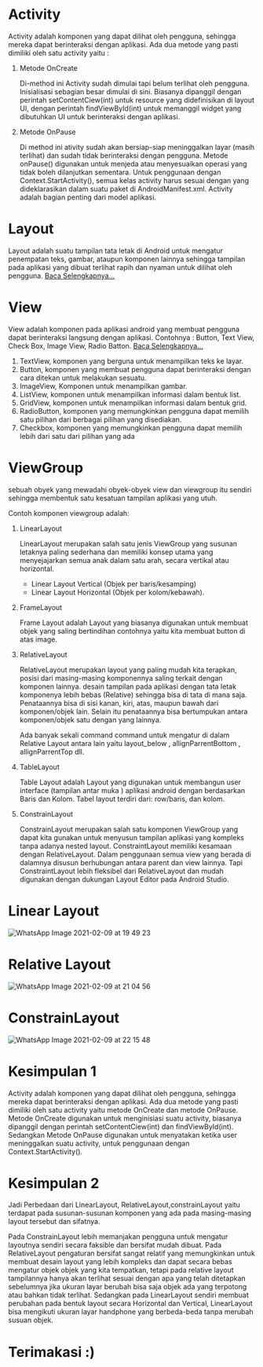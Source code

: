 # Activity

Activity adalah komponen yang dapat dilihat oleh pengguna, sehingga mereka dapat berinteraksi dengan aplikasi. Ada dua metode yang pasti dimiliki oleh satu activity yaitu :
1. Metode OnCreate

   Di-method ini Activity sudah dimulai tapi belum terlihat oleh pengguna. Inisialisasi sebagian besar dimulai di sini. 
   Biasanya dipanggil dengan perintah setContentCiew(int) untuk resource yang didefinisikan di layout UI, dengan perintah findViewById(int)  untuk  memanggil  widget  yang  dibutuhkan UI untuk  berinteraksi  dengan aplikasi.
   
2. Metode OnPause
    
   Di method ini ativity sudah akan bersiap-siap meninggalkan layar (masih terlihat) dan sudah tidak berinteraksi dengan pengguna. Metode onPause() digunakan untuk 
   menjeda atau menyesuaikan operasi yang tidak boleh dilanjutkan sementara. Untuk penggunaan dengan Context.StartActivity(), semua kelas activity harus sesuai dengan yang dideklarasikan 
   dalam suatu paket di AndroidManifest.xml. Activity adalah bagian penting dari model aplikasi.
   

# Layout

Layout adalah suatu tampilan tata letak di Android untuk mengatur penempatan teks, gambar, ataupun komponen lainnya sehingga tampilan pada aplikasi yang dibuat terlihat 
rapih dan nyaman untuk dilihat oleh pengguna. [ Baca Selengkapnya...](https://www.codepolitan.com/mempelajari-layout-pada-android-studio)

# View

View adalah komponen pada aplikasi android yang membuat pengguna dapat berinteraksi langsung dengan aplikasi. Contohnya : Button, Text View, Check Box, Image View, Radio Batton.
[ Baca Selengkapnya...](https://gatekno.net/perbedaan-view-dan-viewgroup-android/)

1.	TextView, komponen yang berguna untuk menampilkan teks ke layar.
2.	Button, komponen yang membuat pengguna dapat berinteraksi dengan cara ditekan untuk melakukan sesuatu.
3.	ImageView, Komponen untuk menampilkan gambar.
4.	ListView, komponen untuk menampilkan informasi dalam bentuk list.
5.	GridView, komponen untuk menampilkan informasi dalam bentuk grid.
6.	RadioButton, komponen yang memungkinkan pengguna dapat memilih satu pilihan dari berbagai pilihan yang disediakan.
7.	Checkbox, komponen yang memungkinkan pengguna dapat memilih lebih dari satu dari pilihan yang ada

# ViewGroup

sebuah obyek yang mewadahi obyek-obyek view dan viewgroup itu sendiri sehingga membentuk satu kesatuan tampilan aplikasi yang utuh. 

Contoh komponen viewgroup adalah:
1. LinearLayout 

   LinearLayout merupakan salah satu jenis ViewGroup yang susunan letaknya paling sederhana dan memiliki konsep utama yang menyejajarkan semua anak dalam satu arah, secara vertikal atau horizontal.
   - Linear Layout Vertical (Objek per baris/kesamping)
   - Linear Layout Horizontal (Objek per kolom/kebawah).

2. FrameLayout 

   Frame Layout adalah Layout yang biasanya digunakan untuk membuat objek yang saling bertindihan contohnya yaitu kita membuat button di atas image.

3. RelativeLayout 

   RelativeLayout merupakan layout yang paling mudah kita terapkan, posisi dari masing-masing komponennya saling terkait dengan komponen lainnya. desain tampilan pada aplikasi dengan tata letak komponenya lebih bebas (Relative) sehingga bisa di tata di mana saja.
   Penataannya bisa di sisi kanan, kiri, atas, maupun bawah dari komponen/objek lain. Selain itu penataannya bisa bertumpukan antara komponen/objek satu dengan yang lainnya.
   
   Ada banyak sekali command command untuk mengatur di dalam Relative Layout antara lain yaitu layout_below , allignParrentBottom , allignParrentTop dll.

4. TableLayout 

   Table Layout adalah Layout yang digunakan untuk membangun user interface (tampilan antar muka ) aplikasi android dengan berdasarkan Baris dan Kolom. Tabel layout terdiri dari: row/baris, dan kolom.

5. ConstrainLayout 
   
   ConstrainLayout merupakan salah satu komponen ViewGroup yang dapat kita gunakan untuk menyusun tampilan aplikasi yang kompleks tanpa adanya nested layout.
   ConstraintLayout memiliki kesamaan dengan RelativeLayout. Dalam penggunaan semua view yang berada di dalamnya disusun berhubungan antara parent dan view lainnya. Tapi ConstraintLayout lebih fleksibel dari RelativeLayout dan mudah digunakan dengan dukungan 
   Layout Editor pada Android Studio. 
   
# Linear Layout

![WhatsApp Image 2021-02-09 at 19 49 23](https://user-images.githubusercontent.com/60412314/107367593-14f33a80-6b12-11eb-930a-bb6c64d8ee73.jpeg)

# Relative Layout

![WhatsApp Image 2021-02-09 at 21 04 56](https://user-images.githubusercontent.com/60412314/107374755-846d2800-6b1a-11eb-9e9e-d341e4a33609.jpeg)

# ConstrainLayout
 
![WhatsApp Image 2021-02-09 at 22 15 48](https://user-images.githubusercontent.com/60412314/107384303-69071a80-6b24-11eb-8e7e-3f03ff1415ac.jpeg)


# Kesimpulan 1
Activity adalah komponen yang dapat dilihat oleh pengguna, sehingga mereka dapat berinteraksi dengan aplikasi. Ada dua metode yang pasti dimiliki oleh satu activity yaitu metode OnCreate dan metode OnPause.
Metode OnCreate digunakan untuk menginisiasi suatu activity, biasanya dipanggil dengan perintah setContentCiew(int) dan findViewById(int). Sedangkan Metode OnPause digunakan untuk menyatakan ketika user meninggalkan suatu activity, 
untuk penggunaan dengan Context.StartActivity().

# Kesimpulan 2
Jadi Perbedaan dari LinearLayout, RelativeLayout,constrainLayout yaitu terdapat pada susunan-susunan komponen yang ada pada masing-masing layout tersebut dan sifatnya.

Pada ConstrainLayout lebih memanjakan pengguna untuk mengatur layoutnya sendiri secara faksible dan bersifat mudah dibuat.
Pada RelativeLayout pengaturan bersifat sangat relatif yang memungkinkan untuk membuat desain layout yang lebih kompleks dan dapat secara bebas mengatur objek objek yang kita tempatkan, tetapi pada relative layout tampilannya hanya akan terlihat sesuai dengan apa 
yang telah ditetapkan sebelumnya jika ukuran layar berubah bisa saja objek ada yang terpotong atau bahkan tidak terlihat. Sedangkan pada LinearLayout sendiri membuat perubahan pada bentuk layout secara Horizontal dan Vertical, LinearLayout bisa mengikuti ukuran layar handphone yang berbeda-beda tanpa merubah susuan objek.

# Terimakasi :)

